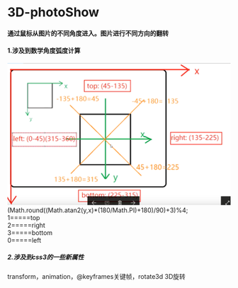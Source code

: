 # 3D-photoShow
#### 通过鼠标从图片的不同角度进入。图片进行不同方向的翻转
#### 1.涉及到数学角度弧度计算
![Alt text](https://raw.githubusercontent.com/worksmile/3D-photoShow/master/Screenshots/1.png)
(Math.round((Math.atan2(y,x)*(180/Math.PI)+180)/90)+3)%4;   
1=====top   
2=====right   
3=====bottom    
0=====left    
##### 2.涉及到css3的一些新属性
transform，animation，@keyframes关键帧，rotate3d 3D旋转​


